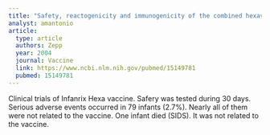 ```yaml
---
title: "Safety, reactogenicity and immunogenicity of the combined hexavalent tetanus, diphtheria, acellular pertussis, hepatitis B, inactivated poliovirus vaccine and Haemophilus influenzae type b conjugate vaccine, for primary immunization of infants"
analyst: amantonio
article:
  type: article
  authors: Zepp
  year: 2004
  journal: Vaccine
  link: https://www.ncbi.nlm.nih.gov/pubmed/15149781
  pubmed: 15149781
---
```


Clinical trials of Infanrix Hexa vaccine. Safery was tested during 30 days.
Serious adverse events occurred in 79 infants (2.7%). Nearly all of them were not related to the vaccine. One infant died (SIDS). It was not related to the vaccine.
